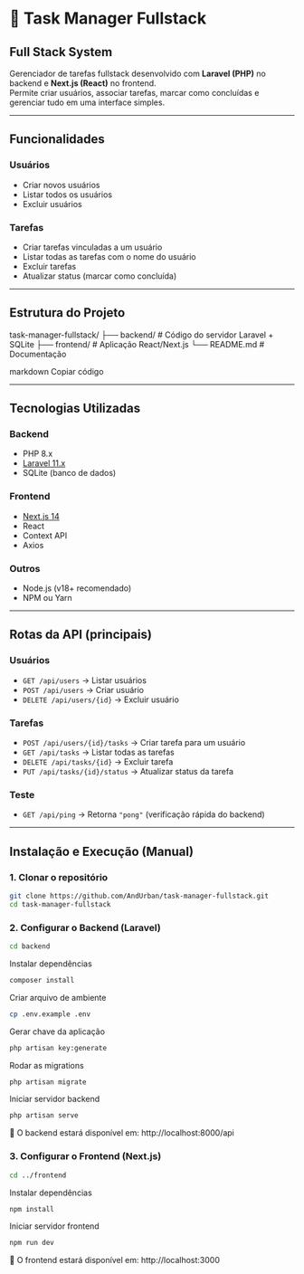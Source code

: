 # 📌 Task Manager Fullstack
## Full Stack System

Gerenciador de tarefas fullstack desenvolvido com **Laravel (PHP)** no backend e **Next.js (React)** no frontend.  
Permite criar usuários, associar tarefas, marcar como concluídas e gerenciar tudo em uma interface simples.

---

## Funcionalidades

### Usuários
- Criar novos usuários
- Listar todos os usuários
- Excluir usuários

### Tarefas
- Criar tarefas vinculadas a um usuário
- Listar todas as tarefas com o nome do usuário
- Excluir tarefas
- Atualizar status (marcar como concluída)

---

## Estrutura do Projeto

task-manager-fullstack/
├── backend/ # Código do servidor Laravel + SQLite
├── frontend/ # Aplicação React/Next.js
└── README.md # Documentação

markdown
Copiar código

---

## Tecnologias Utilizadas

### Backend
- PHP 8.x
- [Laravel 11.x](https://laravel.com/)
- SQLite (banco de dados)

### Frontend
- [Next.js 14](https://nextjs.org/)
- React
- Context API
- Axios

### Outros
- Node.js (v18+ recomendado)
- NPM ou Yarn

---

## Rotas da API (principais)

### Usuários
- `GET /api/users` → Listar usuários
- `POST /api/users` → Criar usuário
- `DELETE /api/users/{id}` → Excluir usuário

### Tarefas
- `POST /api/users/{id}/tasks` → Criar tarefa para um usuário
- `GET /api/tasks` → Listar todas as tarefas
- `DELETE /api/tasks/{id}` → Excluir tarefa
- `PUT /api/tasks/{id}/status` → Atualizar status da tarefa

### Teste
- `GET /api/ping` → Retorna `"pong"` (verificação rápida do backend)

---

## Instalação e Execução (Manual)

### 1. Clonar o repositório
```bash
git clone https://github.com/AndUrban/task-manager-fullstack.git
cd task-manager-fullstack
```

### 2. Configurar o Backend (Laravel)
```bash
cd backend
```
Instalar dependências
```bash
composer install
```

Criar arquivo de ambiente
```bash
cp .env.example .env
```

Gerar chave da aplicação
```bash
php artisan key:generate
```

Rodar as migrations
```bash
php artisan migrate
```

Iniciar servidor backend
```bash
php artisan serve
```

📍 O backend estará disponível em:
http://localhost:8000/api

### 3. Configurar o Frontend (Next.js)
```bash
cd ../frontend
```

Instalar dependências
```bash
npm install
```

Iniciar servidor frontend
```bash
npm run dev
```

📍 O frontend estará disponível em:
http://localhost:3000